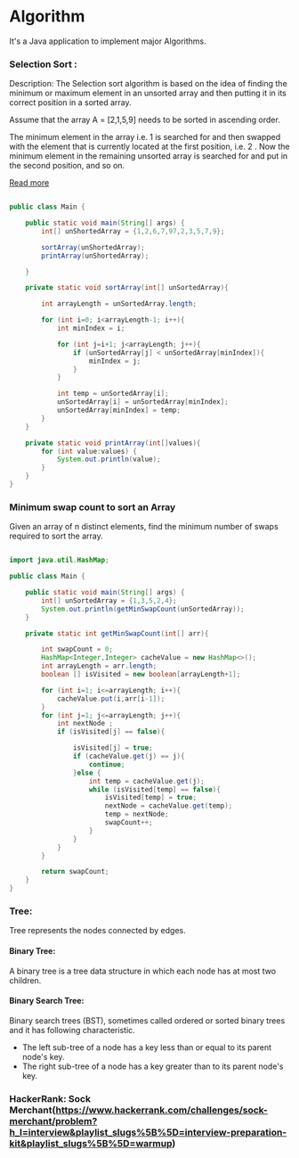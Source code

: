 # Algorithm
It's a Java application to implement major Algorithms.


### Selection Sort : 

Description: The Selection sort algorithm is based on the idea of finding the minimum or maximum element in an unsorted array and then putting it in its correct position in a sorted array.

Assume that the array A = [2,1,5,9] needs to be sorted in ascending order.

The minimum element in the array i.e. 1 is searched for and then swapped with the element that is currently located at the first position, i.e. 2 . Now the minimum element in the remaining unsorted array is searched for and put in the second position, and so on.

[Read more](https://www.hackerearth.com/practice/algorithms/sorting/selection-sort/tutorial/)

```java

public class Main {

    public static void main(String[] args) {
        int[] unShortedArray = {1,2,6,7,97,2,3,5,7,9};

        sortArray(unShortedArray);
        printArray(unShortedArray);

    }

    private static void sortArray(int[] unSortedArray){

        int arrayLength = unSortedArray.length;

        for (int i=0; i<arrayLength-1; i++){
            int minIndex = i;

            for (int j=i+1; j<arrayLength; j++){
                if (unSortedArray[j] < unSortedArray[minIndex]){
                    minIndex = j;
                }
            }

            int temp = unSortedArray[i];
            unSortedArray[i] = unSortedArray[minIndex];
            unSortedArray[minIndex] = temp;
        }
    }

    private static void printArray(int[]values){
        for (int value:values) {
            System.out.println(value);
        }
    }
}

```
### Minimum swap count to sort an Array

Given an array of n distinct elements, find the minimum number of swaps required to sort the array.


```Java

import java.util.HashMap;

public class Main {

    public static void main(String[] args) {
        int[] unSortedArray = {1,3,5,2,4};
        System.out.println(getMinSwapCount(unSortedArray));
    }

    private static int getMinSwapCount(int[] arr){

        int swapCount = 0;
        HashMap<Integer,Integer> cacheValue = new HashMap<>();
        int arrayLength = arr.length;
        boolean [] isVisited = new boolean[arrayLength+1];

        for (int i=1; i<=arrayLength; i++){
            cacheValue.put(i,arr[i-1]);
        }
        for (int j=1; j<=arrayLength; j++){
            int nextNode ;
            if (isVisited[j] == false){

                isVisited[j] = true;
                if (cacheValue.get(j) == j){
                    continue;
                }else {
                    int temp = cacheValue.get(j);
                    while (isVisited[temp] == false){
                        isVisited[temp] = true;
                        nextNode = cacheValue.get(temp);
                        temp = nextNode;
                        swapCount++;
                    }
                }
            }
        }

        return swapCount;
    }
}

```
### Tree:
 Tree represents the nodes connected by edges.
 #### Binary Tree:
 A binary tree is a tree data structure in which each node has at most two children.
 
 #### Binary Search Tree: 
 Binary search trees (BST), sometimes called ordered or sorted binary trees and it has following characteristic.

   * The left sub-tree of a node has a key less than or equal to its parent node's key.
   * The right sub-tree of a node has a key greater than to its parent node's key.
   
   
### HackerRank: Sock Merchant(https://www.hackerrank.com/challenges/sock-merchant/problem?h_l=interview&playlist_slugs%5B%5D=interview-preparation-kit&playlist_slugs%5B%5D=warmup)


